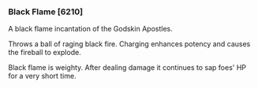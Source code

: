 ### Black Flame [6210]

A black flame incantation of the Godskin Apostles.

Throws a ball of raging black fire. Charging enhances potency and causes the fireball to explode.

Black flame is weighty. After dealing damage it continues to sap foes' HP for a very short time.